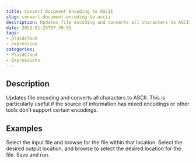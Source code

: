 ```yaml
---
title: Convert Document Encoding to ASCII
slug: convert-document-encoding-to-ascii
description: Updates file encoding and converts all characters to ASCII
date: 2022-01-25T07:39:55
tags:
- plaidcloud
- expression
categories:
- PlaidCloud
- Expressions
---
```


## Description


Updates file encoding and converts all characters to ASCII. This is particularly useful if the source of information has mixed encodings or other tools don’t support certain encodings.







## Examples


Select the input file and browse for the file within that location. Select the desired output location, and browse to select the desired location for the file. Save and run. 





